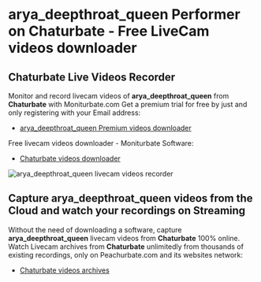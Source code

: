 # arya_deepthroat_queen Performer on Chaturbate - Free LiveCam videos downloader

## Chaturbate Live Videos Recorder

Monitor and record livecam videos of **arya_deepthroat_queen** from **Chaturbate** with Moniturbate.com
Get a premium trial for free by just and only registering with your Email address:
* [arya_deepthroat_queen Premium videos downloader](https://moniturbate.com/request-demo-licence-key.html)

Free livecam videos downloader - Moniturbate Software:
* [Chaturbate videos downloader](https://moniturbate.com/moniturbate-download-software.html)

![arya_deepthroat_queen livecam videos recorder](https://peachurnet.com/templates/moniturbate-software.png)


## Capture arya_deepthroat_queen videos from the Cloud and watch your recordings on Streaming

Without the need of downloading a software, capture **arya_deepthroat_queen** livecam videos from **Chaturbate** 100% online.
Watch Livecam archives from **Chaturbate** unlimitedly from thousands of existing recordings, only on Peachurbate.com and its websites network:
* [Chaturbate videos archives](https://peachurnet.com/)